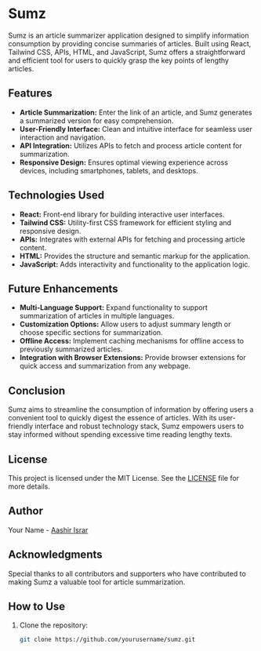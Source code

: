 # Sumz

Sumz is an article summarizer application designed to simplify information consumption by providing concise summaries of articles. Built using React, Tailwind CSS, APIs, HTML, and JavaScript, Sumz offers a straightforward and efficient tool for users to quickly grasp the key points of lengthy articles.

## Features

- **Article Summarization:** Enter the link of an article, and Sumz generates a summarized version for easy comprehension.
- **User-Friendly Interface:** Clean and intuitive interface for seamless user interaction and navigation.
- **API Integration:** Utilizes APIs to fetch and process article content for summarization.
- **Responsive Design:** Ensures optimal viewing experience across devices, including smartphones, tablets, and desktops.

## Technologies Used

- **React:** Front-end library for building interactive user interfaces.
- **Tailwind CSS:** Utility-first CSS framework for efficient styling and responsive design.
- **APIs:** Integrates with external APIs for fetching and processing article content.
- **HTML:** Provides the structure and semantic markup for the application.
- **JavaScript:** Adds interactivity and functionality to the application logic.

## Future Enhancements

- **Multi-Language Support:** Expand functionality to support summarization of articles in multiple languages.
- **Customization Options:** Allow users to adjust summary length or choose specific sections for summarization.
- **Offline Access:** Implement caching mechanisms for offline access to previously summarized articles.
- **Integration with Browser Extensions:** Provide browser extensions for quick access and summarization from any webpage.

## Conclusion

Sumz aims to streamline the consumption of information by offering users a convenient tool to quickly digest the essence of articles. With its user-friendly interface and robust technology stack, Sumz empowers users to stay informed without spending excessive time reading lengthy texts.

## License

This project is licensed under the MIT License. See the [LICENSE](./LICENSE) file for more details.

## Author

Your Name - [Aashir Israr](https://github.com/aashirisrar)

## Acknowledgments

Special thanks to all contributors and supporters who have contributed to making Sumz a valuable tool for article summarization.

## How to Use

1. Clone the repository:
   ```bash
   git clone https://github.com/yourusername/sumz.git
